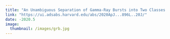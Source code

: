 ```yaml
---
title: "An Unambiguous Separation of Gamma-Ray Bursts into Two Classes from Prompt Emission Alone"
link: "https://ui.adsabs.harvard.edu/abs/2020ApJ...896L..20J/"
date: -2020.5
image: 
  thumbnail: /images/grb.jpg
---
```


